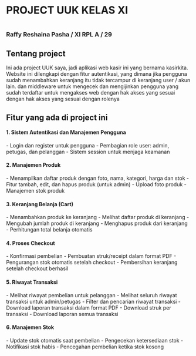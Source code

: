 <h1>PROJECT UUK KELAS XI<h1/>
  
<h3>Raffy Reshaina Pasha / XI RPL A / 29<h3/>

<h2>Tentang project</h2>
<p>Ini ada project UUK saya, jadi aplikasi web kasir ini yang bernama kasirkita. Website ini dilengkapi dengan fitur autentikasi, yang dimana jika pengguna sudah menambahkan keranjang itu tidak tercampur di keranjang user / akun lain. dan middleware untuk mengecek dan mengijinkan pengguna yang sudah terdaftar untuk mengakses web dengan hak akses yang sesuai dengan hak akses yang sesuai dengan rolenya</p>


<h2>Fitur yang ada di project ini</h2>
<h4>1. Sistem Autentikasi dan Manajemen Pengguna</h4>
- Login dan register untuk pengguna
- Pembagian role user: admin, petugas, dan pelanggan
- Sistem session untuk menjaga keamanan

<h4>2. Manajemen Produk</h4>
- Menampilkan daftar produk dengan foto, nama, kategori, harga dan stok
- Fitur tambah, edit, dan hapus produk (untuk admin)
- Upload foto produk
- Manajemen stok produk

<h4>3. Keranjang Belanja (Cart)</h4>
- Menambahkan produk ke keranjang
- Melihat daftar produk di keranjang
- Mengubah jumlah produk di keranjang
- Menghapus produk dari keranjang
- Perhitungan total belanja otomatis

<h4>4. Proses Checkout</h4>
- Konfirmasi pembelian
- Pembuatan struk/receipt dalam format PDF
- Pengurangan stok otomatis setelah checkout
- Pembersihan keranjang setelah checkout berhasil

<h4>5. Riwayat Transaksi</h4>
- Melihat riwayat pembelian untuk pelanggan
- Melihat seluruh riwayat transaksi untuk admin/petugas
- Filter dan pencarian riwayat transaksi
- Download laporan transaksi dalam format PDF
- Download struk per transaksi
- Download laporan semua transaksi

<h4>6. Manajemen Stok</h4>
- Update stok otomatis saat pembelian
- Pengecekan ketersediaan stok
- Notifikasi stok habis
- Pencegahan pembelian ketika stok kosong
